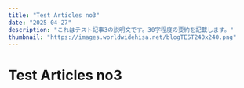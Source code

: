 ```yaml
---
title: "Test Articles no3"
date: "2025-04-27"
description: "これはテスト記事3の説明文です。30字程度の要約を記載します。"
thumbnail: "https://images.worldwidehisa.net/blogTEST240x240.png"
---
```


# Test Articles no3
